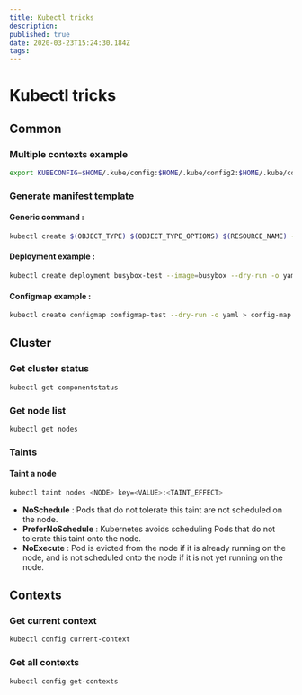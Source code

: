 ```yaml
---
title: Kubectl tricks
description: 
published: true
date: 2020-03-23T15:24:30.184Z
tags: 
---
```


# Kubectl tricks

## Common

### Multiple contexts example

```bash
export KUBECONFIG=$HOME/.kube/config:$HOME/.kube/config2:$HOME/.kube/config3
```

### Generate manifest template

#### Generic command :

```bash
kubectl create $(OBJECT_TYPE) $(OBJECT_TYPE_OPTIONS) $(RESOURCE_NAME) --dry-run -o yaml > manifest.yaml
```

#### Deployment example :

```bash
kubectl create deployment busybox-test --image=busybox --dry-run -o yaml > deployment.yaml
```

#### Configmap example :

```bash
kubectl create configmap configmap-test --dry-run -o yaml > config-map.yaml
```

## Cluster

### Get cluster status

```bash
kubectl get componentstatus
```

### Get node list

```bash
kubectl get nodes
```

### Taints

#### Taint a node

```bash
kubectl taint nodes <NODE> key=<VALUE>:<TAINT_EFFECT>
```

* **NoSchedule** : Pods that do not tolerate this taint are not scheduled on the node.
* **PreferNoSchedule** : Kubernetes avoids scheduling Pods that do not tolerate this taint onto the node.
* **NoExecute** : Pod is evicted from the node if it is already running on the node, and is not scheduled onto the node if it is not yet running on the node.


## Contexts

### Get current context

```bash
kubectl config current-context
```

### Get all contexts

```bash
kubectl config get-contexts
```